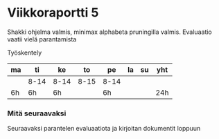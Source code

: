 # Viikkoraportti 5
Shakki ohjelma valmis, minimax alphabeta pruningilla valmis. Evaluaatio vaatii vielä parantamista

Työskentely 

|ma|ti|ke|to|pe|la|su|yht|
|---|---|---|---|---|---|---|---|
|   |8-14| 8-14|8-15|8-14|   |   |
| 6h  | 6h |  6h|  |  6h|  |   |24h|


### Mitä seuraavaksi
Seuraavaksi parantelen evaluaatiota ja kirjoitan dokumentit loppuun

